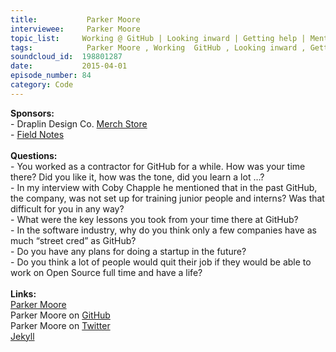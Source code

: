 ```yaml
--- 
title:           Parker Moore 
interviewee:     Parker Moore 
topic_list:     Working @ GitHub | Looking inward | Getting help | Mentorship | Interns & juniors | GitHub pages | Street cred | Key lessons | Open Source
tags:            Parker Moore , Working  GitHub , Looking inward , Getting help , Mentorship , Interns  juniors , GitHub pages , Street cred , Key lessons , Open Source
soundcloud_id:  198801287
date:           2015-04-01
episode_number: 84
category: Code
---
```


<p class="show_notes_display"><b>Sponsors:<br></b>- Draplin Design Co. <a rel="nofollow" target="_blank" href="http://draplin.com/merch/">Merch Store</a><br>- <a rel="nofollow" target="_blank" href="http://fieldnotesbrand.com/">Field Notes</a><br><b><br>Questions:</b><br>- You worked as a contractor for GitHub for a while. How was your time there? Did you like it, how was the tone, did you learn a lot …?<br>- In my interview with Coby Chapple he mentioned that in the past GitHub, the company, was not set up for training junior people and interns? Was that difficult for you in any way?<br>- What were the key lessons you took from your time there at GitHub?<br>- In the software industry, why do you think only a few companies have as much “street cred” as GitHub?<br>- Do you have any plans for doing a startup in the future?<br>- Do you think a lot of people would quit their job if they would be able to work on Open Source full time and have a life?<br><b><br>Links:</b><br><a rel="nofollow" target="_blank" href="https://byparker.com/">Parker Moore</a><br>Parker Moore on <a rel="nofollow" target="_blank" href="https://github.com/parkr">GitHub</a><br>Parker Moore on <a rel="nofollow" target="_blank" href="https://twitter.com/parkr">Twitter</a><br><a rel="nofollow" target="_blank" href="http://jekyllrb.com/">Jekyll</a></p>
